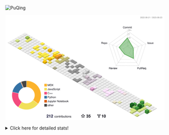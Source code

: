 ![PuQing](https://user-images.githubusercontent.com/27223114/171565019-9a56fae6-b08b-421f-99db-7e830da42371.png)

![](./profile-3d-contrib/profile-season-animate.svg)

<details>
<summary>Click here for detailed stats!</summary>

<!--START_SECTION:waka-->
![Lines of code](https://img.shields.io/badge/From%20Hello%20World%20I%27ve%20Written-774.9%20thousand%20lines%20of%20code-blue)

**🐱 My GitHub Data** 

> 📦 254.4 kB Used in GitHub's Storage 
 > 
> 🏆 157 Contributions in the Year 2023
 > 
> 🚫 Not Opted to Hire
 > 
> 📜 30 Public Repositories 
 > 
> 🔑 27 Private Repositories 
 > 
**I'm an Early 🐤** 

```text
🌞 Morning                348 commits         ███░░░░░░░░░░░░░░░░░░░░░░   13.20 % 
🌆 Daytime                1276 commits        ████████████░░░░░░░░░░░░░   48.39 % 
🌃 Evening                250 commits         ██░░░░░░░░░░░░░░░░░░░░░░░   09.48 % 
🌙 Night                  763 commits         ███████░░░░░░░░░░░░░░░░░░   28.93 % 
```


📊 **This Week I Spent My Time On** 

```text
💬 Programming Languages: 
Markdown                 3 hrs 49 mins       ███████████████░░░░░░░░░░   59.66 % 
JavaScript               1 hr 6 mins         ████░░░░░░░░░░░░░░░░░░░░░   17.15 % 
ActionScript 3           30 mins             ██░░░░░░░░░░░░░░░░░░░░░░░   07.88 % 
CSS                      27 mins             ██░░░░░░░░░░░░░░░░░░░░░░░   07.17 % 
Python                   7 mins              █░░░░░░░░░░░░░░░░░░░░░░░░   02.05 % 

🔥 Editors: 
Obsidian                 3 hrs 49 mins       ███████████████░░░░░░░░░░   59.66 % 
VS Code                  2 hrs 35 mins       ██████████░░░░░░░░░░░░░░░   40.34 % 

💻 Operating System: 
Windows                  6 hrs 24 mins       █████████████████████████   99.94 % 
WSL                      0 secs              ░░░░░░░░░░░░░░░░░░░░░░░░░   00.06 % 
```


<!--END_SECTION:waka-->
</details>
